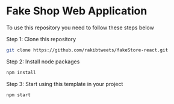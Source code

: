 # Fake Shop Web Application

To use this repository you need to follow these steps below

Step 1: Clone this repository

```sh
git clone https://github.com/rakibtweets/fakeStore-react.git

```

Step 2: Install node packages

```sh
npm install
```

Step 3: Start using this template in your project

```sh
npm start

```
